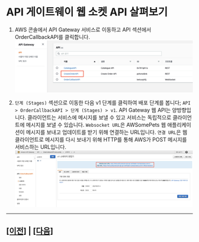 # API 게이트웨이 웹 소켓 API 살펴보기

1. AWS 콘솔에서 API Gateway 서비스로 이동하고 API 섹션에서 OrderCallbackAPI를 클릭합니다.
![](assets/apigw-api-ko-kr.png)

2. ```단계 (Stages)``` 섹션으로 이동한 다음 v1 단계를 클릭하여 배포 단계를 봅니다; ```API > OrderCallbackAPI > 단계 (Stages) > v1```. API Gateway 웹 API는 양방향입니다. 클라이언트는 서비스에 메시지를 보낼 수 있고 서비스는 독립적으로 클라이언트에 메시지를 보낼 수 있습니다. ```Websocket URL```은 AWSomePets 웹 애플리케이션이 메시지를 보내고 업데이트를 받기 위해 연결하는 URL입니다. ```연결 URL```은 웹 클라이언트로 메시지를 다시 보내기 위해 HTTP를 통해 AWS가 POST 메시지를 서비스하는 URL입니다.<br>
![](assets/apigw-websocket-stage-ko-kr-marked.png)

---

## [[이전]](8-explore-websocket-callback.md) | [[다음]](8.2-explore-websocket-callback-lambda-function.md)
